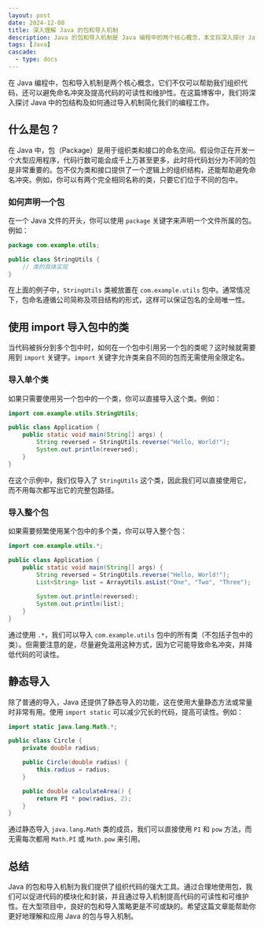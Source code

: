 ```yaml
---
layout: post
date: 2024-12-08
title: 深入理解 Java 的包和导入机制
description: Java 的包和导入机制是 Java 编程中的两个核心概念，本文将深入探讨 Java 中的包结构及如何通过导入机制简化我们的编程工作。
tags: [Java]
cascade:
  - type: docs
---
```


在 Java 编程中，包和导入机制是两个核心概念，它们不仅可以帮助我们组织代码，还可以避免命名冲突及提高代码的可读性和维护性。在这篇博客中，我们将深入探讨 Java 中的包结构及如何通过导入机制简化我们的编程工作。

## 什么是包？

在 Java 中，包（Package）是用于组织类和接口的命名空间。假设你正在开发一个大型应用程序，代码行数可能会成千上万甚至更多，此时将代码划分为不同的包是非常重要的。包不仅为类和接口提供了一个逻辑上的组织结构，还能帮助避免命名冲突。例如，你可以有两个完全相同名称的类，只要它们位于不同的包中。

### 如何声明一个包

在一个 Java 文件的开头，你可以使用 `package` 关键字来声明一个文件所属的包。例如：

```java
package com.example.utils;

public class StringUtils {
    // 类的具体实现
}
```

在上面的例子中，`StringUtils` 类被放置在 `com.example.utils` 包中。通常情况下，包命名遵循公司简称及项目结构的形式，这样可以保证包名的全局唯一性。

## 使用 import 导入包中的类

当代码被拆分到多个包中时，如何在一个包中引用另一个包的类呢？这时候就需要用到 `import` 关键字。`import` 关键字允许类来自不同的包而无需使用全限定名。

### 导入单个类

如果只需要使用另一个包中的一个类，你可以直接导入这个类。例如：

```java
import com.example.utils.StringUtils;

public class Application {
    public static void main(String[] args) {
        String reversed = StringUtils.reverse("Hello, World!");
        System.out.println(reversed);
    }
}
```

在这个示例中，我们仅导入了 `StringUtils` 这个类，因此我们可以直接使用它，而不用每次都写出它的完整包路径。

### 导入整个包

如果需要频繁使用某个包中的多个类，你可以导入整个包：

```java
import com.example.utils.*;

public class Application {
    public static void main(String[] args) {
        String reversed = StringUtils.reverse("Hello, World!");
        List<String> list = ArrayUtils.asList("One", "Two", "Three");
        
        System.out.println(reversed);
        System.out.println(list);
    }
}
```

通过使用 `.*`，我们可以导入 `com.example.utils` 包中的所有类（不包括子包中的类）。但需要注意的是，尽量避免滥用这种方式，因为它可能导致命名冲突，并降低代码的可读性。

## 静态导入

除了普通的导入，Java 还提供了静态导入的功能，这在使用大量静态方法或常量时非常有用。使用 `import static` 可以减少冗长的代码，提高可读性。例如：

```java
import static java.lang.Math.*;

public class Circle {
    private double radius;

    public Circle(double radius) {
        this.radius = radius;
    }

    public double calculateArea() {
        return PI * pow(radius, 2);
    }
}
```

通过静态导入 `java.lang.Math` 类的成员，我们可以直接使用 `PI` 和 `pow` 方法，而无需每次都用 `Math.PI` 或 `Math.pow` 来引用。

## 总结

Java 的包和导入机制为我们提供了组织代码的强大工具。通过合理地使用包，我们可以促进代码的模块化和封装，并且通过导入机制提高代码的可读性和可维护性。在大型项目中，良好的包和导入策略更是不可或缺的。希望这篇文章能帮助你更好地理解和应用 Java 的包与导入机制。